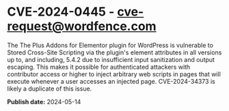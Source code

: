 # CVE-2024-0445 - cve-request@wordfence.com

The The Plus Addons for Elementor plugin for WordPress is vulnerable to Stored Cross-Site Scripting via the plugin's element attributes in all versions up to, and including, 5.4.2 due to insufficient input sanitization and output escaping. This makes it possible for authenticated attackers with contributor access or higher to inject arbitrary web scripts in pages that will execute whenever a user accesses an injected page. CVE-2024-34373 is likely a duplicate of this issue.

**Publish date:** 2024-05-14
